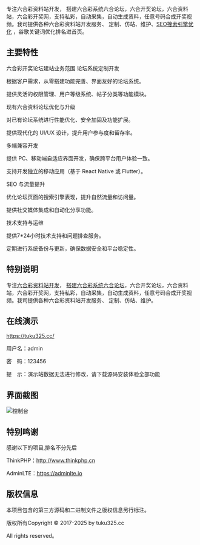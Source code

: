 专注六合彩资料站开发， 搭建六合彩系统六合论坛，六合开奖论坛，六合资料站，六合彩开奖网，支持私彩，自动采集，自动生成资料，任意号码合成开奖视频。我司提供各种六合彩资料站开发服务、 定制、仿站、维护、[SEO搜索引擎优化](https://cp567.cc/seo.html) ，谷歌关键词优化排名进首页。


## 主要特性
六合彩开奖论坛建站业务范围
论坛系统定制开发

根据客户需求，从零搭建功能完善、界面友好的论坛系统。

提供灵活的权限管理、用户等级系统、帖子分类等功能模块。

现有六合资料论坛优化与升级

对已有论坛系统进行性能优化、安全加固及功能扩展。

提供现代化的 UI/UX 设计，提升用户参与度和留存率。

多端兼容开发

提供 PC、移动端自适应界面开发，确保跨平台用户体验一致。

支持开发独立的移动应用（基于 React Native 或 Flutter）。

SEO 与流量提升

优化论坛页面的搜索引擎表现，提升自然流量和访问量。

提供社交媒体集成和自动化分享功能。

技术支持与运维

提供7*24小时技术支持和问题排查服务。

定期进行系统备份与更新，确保数据安全和平台稳定性。

## 特别说明
专注[六合彩资料站开发](https://tuku325.cc/)， [搭建六合彩系统六合论坛](https://tuku325.cc/)，六合开奖论坛，六合资料站，六合彩开奖网，支持私彩，自动采集，自动生成资料，任意号码合成开奖视频。我司提供各种六合彩资料站开发服务、 定制、仿站、维护。



## 在线演示
https://tuku325.cc/

用户名：admin

密　码：123456

提　示：演示站数据无法进行修改，请下载源码安装体验全部功能

## 界面截图
![控制台](https://tuku325.cc/zb_users/upload/2025/01/202501271737965648580360.png "控制台")

## 特别鸣谢

感谢以下的项目,排名不分先后

ThinkPHP：http://www.thinkphp.cn

AdminLTE：https://adminlte.io



## 版权信息


本项目包含的第三方源码和二进制文件之版权信息另行标注。

版权所有Copyright © 2017-2025 by tuku325.cc

All rights reserved。
